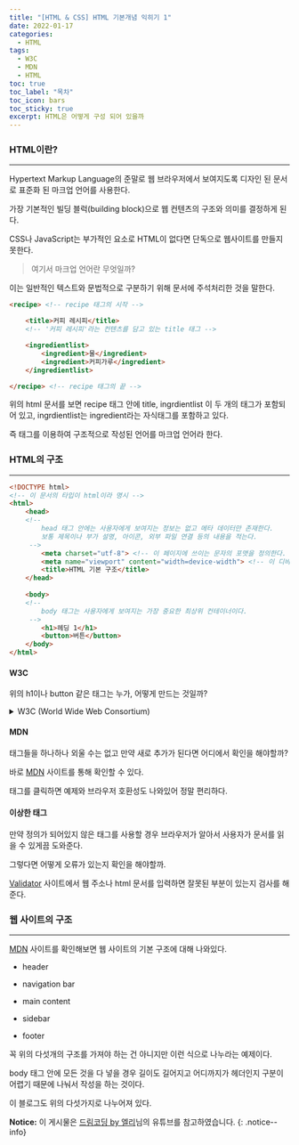 ```yaml
---
title: "[HTML & CSS] HTML 기본개념 익히기 1"
date: 2022-01-17
categories:
  - HTML
tags:
  - W3C
  - MDN
  - HTML
toc: true
toc_label: "목차"
toc_icon: bars
toc_sticky: true
excerpt: HTML은 어떻게 구성 되어 있을까
---
```


### HTML이란?

---

Hypertext Markup Language의 준말로 웹 브라우저에서 보여지도록 디자인 된 문서로 표준화 된 마크업 언어를 사용한다.

가장 기본적인 빌딩 블럭(building block)으로 웹 컨텐츠의 구조와 의미를 결정하게 된다.

CSS나 JavaScript는 부가적인 요소로 HTML이 없다면 단독으로 웹사이트를 만들지 못한다.

> 여기서 마크업 언어란 무엇일까?

이는 일반적인 텍스트와 문법적으로 구분하기 위해 문서에 주석처리한 것을 말한다.

```html
<recipe> <!-- recipe 태그의 시작 -->

    <title>커피 레시피</title>
    <!-- '커피 레시피'라는 컨텐츠를 담고 있는 title 태그 -->

    <ingredientlist>
        <ingredient>물</ingredient>
        <ingredient>커피가루</ingredient>
    </ingredientlist>

</recipe> <!-- recipe 태그의 끝 -->
```

위의 html 문서를 보면 recipe 태그 안에 title, ingrdientlist 이 두 개의 태그가 포함되어 있고, ingrdientlist는 ingredient라는 자식태그를 포함하고 있다.

즉 태그를 이용하여 구조적으로 작성된 언어를 마크업 언어라 한다.

### HTML의 구조

---

```html
<!DOCTYPE html>
<!-- 이 문서의 타입이 html이라 명시 -->
<html>
    <head>
    <!-- 
        head 태그 안에는 사용자에게 보여지는 정보는 없고 메타 데이터만 존재한다.
        보통 제목이나 부가 설명, 아이콘, 외부 파일 연결 등의 내용을 적는다.
     -->
        <meta charset="utf-8"> <!-- 이 페이지에 쓰이는 문자의 포맷을 정의한다. -->
        <meta name="viewport" content="width=device-width"> <!-- 이 디바이스 스크린의 너비를 다 사용한다. -->
        <title>HTML 기본 구조</title>
    </head>
    
    <body>
    <!-- 
        body 태그는 사용자에게 보여지는 가장 중요한 최상위 컨테이너이다.
     -->
        <h1>헤딩 1</h1>
        <button>버튼</button>
    </body>
</html>     
```

#### W3C

위의 h1이나 button 같은 태그는 누가, 어떻게 만드는 것일까?

<details>
<summary>W3C (World Wide Web Consortium)</summary>
<div markdown="1">
<br>
W3C는 웹의 표준화를 추진하는 곳으로 여러 교육 기관과 다양한 기업들이 모여있다.

W3C에서 태그를 정의하면 모든 브라우저에서는 그 표준에 맞게 웹을 구현해야한다.

</div>
</details>

#### MDN

태그들을 하나하나 외울 수는 없고 만약 새로 추가가 된다면 어디에서 확인을 해야할까?

바로 [MDN](https://developer.mozilla.org/en-US/docs/Web/HTML/Element) 사이트를 통해 확인할 수 있다.

태그를 클릭하면 예제와 브라우저 호환성도 나와있어 정말 편리하다.

#### 이상한 태그

만약 정의가 되어있지 않은 태그를 사용할 경우 브라우저가 알아서 사용자가 문서를 읽을 수 있게끔 도와준다.

그렇다면 어떻게 오류가 있는지 확인을 해야할까.

[Validator](https://validator.w3.org/) 사이트에서 웹 주소나 html 문서를 입력하면 잘못된 부분이 있는지 검사를 해준다.

### 웹 사이트의 구조

---

[MDN](https://developer.mozilla.org/en-US/docs/Learn/HTML/Introduction_to_HTML/Document_and_website_structure) 사이트를 확인해보면 웹 사이트의 기본 구조에 대해 나와있다.

- header

- navigation bar

- main content

- sidebar

- footer

꼭 위의 다섯개의 구조를 가져야 하는 건 아니지만 이런 식으로 나누라는 예제이다.

body 태그 안에 모든 것을 다 넣을 경우 길이도 길어지고 어디까지가 헤더인지 구분이 어렵기 때문에 나눠서 작성을 하는 것이다.

이 블로그도 위의 다섯가지로 나누어져 있다.

**Notice:** 이 게시물은 [드림코딩 by 엘리](https://www.youtube.com/watch?v=i0FN-OwJ7QI)님의 유튜브를 참고하였습니다.
{: .notice--info}
